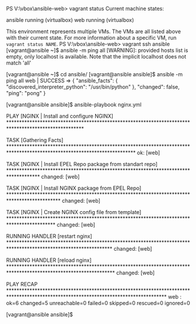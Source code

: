 PS V:\vbox\ansible-web> vagrant status
Current machine states:

ansible                   running (virtualbox)
web                       running (virtualbox)

This environment represents multiple VMs. The VMs are all listed
above with their current state. For more information about a specific
VM, run `vagrant status NAME`.
PS V:\vbox\ansible-web> vagrant ssh ansible
[vagrant@ansible ~]$ ansible -m ping all
 [WARNING]: provided hosts list is empty, only localhost is available. Note that the implicit localhost does not match 'all'

[vagrant@ansible ~]$ cd ansible/
[vagrant@ansible ansible]$ ansible -m ping all
web | SUCCESS => {
    "ansible_facts": {
        "discovered_interpreter_python": "/usr/bin/python"
    },
    "changed": false,
    "ping": "pong"
}


[vagrant@ansible ansible]$ ansible-playbook nginx.yml

PLAY [NGINX | Install and configure NGINX] *****************************************************************************************************

TASK [Gathering Facts] *************************************************************************************************************************
ok: [web]

TASK [NGINX | Install EPEL Repo package from standart repo] ************************************************************************************
changed: [web]

TASK [NGINX | Install NGINX package from EPEL Repo] ********************************************************************************************
changed: [web]

TASK [NGINX | Create NGINX config file from template] ******************************************************************************************
changed: [web]

RUNNING HANDLER [restart nginx] ****************************************************************************************************************
changed: [web]

RUNNING HANDLER [reload nginx] *****************************************************************************************************************
changed: [web]

PLAY RECAP *************************************************************************************************************************************
web                        : ok=6    changed=5    unreachable=0    failed=0    skipped=0    rescued=0    ignored=0

[vagrant@ansible ansible]$
